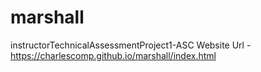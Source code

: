 # marshall
instructorTechnicalAssessmentProject1-ASC
Website Url - https://charlescomp.github.io/marshall/index.html
